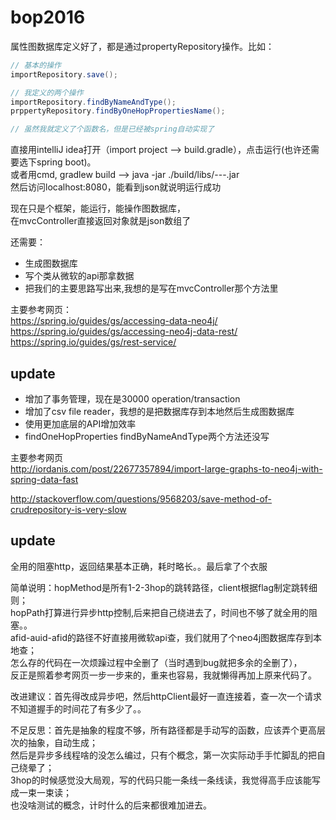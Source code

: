 # bop2016
属性图数据库定义好了，都是通过propertyRepository操作。比如：  
```Java
// 基本的操作
importRepository.save();

// 我定义的两个操作
importRepository.findByNameAndType();
prppertyRepository.findByOneHopPropertiesName();

// 虽然我就定义了个函数名，但是已经被spring自动实现了
```

直接用intelliJ idea打开（import project --> build.gradle），点击运行(也许还需要选下spring boot)。  
或者用cmd, gradlew build --> java -jar ./build/libs/---.jar  
然后访问localhost:8080，能看到json就说明运行成功
  
现在只是个框架，能运行，能操作图数据库，  
在mvcController直接返回对象就是json数组了  

还需要：  
* 生成图数据库
* 写个类从微软的api那拿数据
* 把我们的主要思路写出来,我想的是写在mvcController那个方法里

  
主要参考网页：  
https://spring.io/guides/gs/accessing-data-neo4j/  
https://spring.io/guides/gs/accessing-neo4j-data-rest/  
https://spring.io/guides/gs/rest-service/  

## update  
* 增加了事务管理，现在是30000 operation/transaction  
* 增加了csv file reader，我想的是把数据库存到本地然后生成图数据库  
* 使用更加底层的API增加效率  
* findOneHopProperties findByNameAndType两个方法还没写
  
主要参考网页  
http://iordanis.com/post/22677357894/import-large-graphs-to-neo4j-with-spring-data-fast

http://stackoverflow.com/questions/9568203/save-method-of-crudrepository-is-very-slow  

## update
全用的阻塞http，返回结果基本正确，耗时略长。。最后拿了个衣服  

简单说明：hopMethod是所有1-2-3hop的跳转路径，client根据flag制定跳转细则；  
          hopPath打算进行异步http控制,后来把自己绕进去了，时间也不够了就全用的阻塞。。  
          afid-auid-afid的路径不好直接用微软api查，我们就用了个neo4j图数据库存到本地查；  
          怎么存的代码在一次烦躁过程中全删了（当时遇到bug就把多余的全删了），  
          反正是照着参考网页一步一步来的，重来也容易，我就懒得再加上原来代码了。  
          
改进建议：首先得改成异步吧，然后httpClient最好一直连接着，查一次一个请求不知道握手的时间花了有多少了。。  

不足反思：首先是抽象的程度不够，所有路径都是手动写的函数，应该弄个更高层次的抽象，自动生成；  
          然后是异步多线程啥的没怎么编过，只有个概念，第一次实际动手手忙脚乱的把自己绕晕了；  
          3hop的时候感觉没大局观，写的代码只能一条线一条线读，我觉得高手应该能写成一束一束读；  
          也没啥测试的概念，计时什么的后来都很难加进去。
